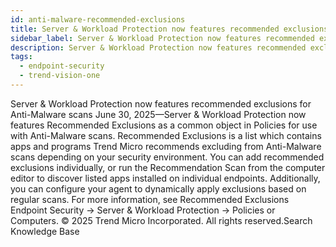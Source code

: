 ```yaml
---
id: anti-malware-recommended-exclusions
title: Server & Workload Protection now features recommended exclusions for Anti-Malware scans
sidebar_label: Server & Workload Protection now features recommended exclusions for Anti-Malware scans
description: Server & Workload Protection now features recommended exclusions for Anti-Malware scans
tags:
  - endpoint-security
  - trend-vision-one
---
```


 Server & Workload Protection now features recommended exclusions for Anti-Malware scans June 30, 2025—Server & Workload Protection now features Recommended Exclusions as a common object in Policies for use with Anti-Malware scans. Recommended Exclusions is a list which contains apps and programs Trend Micro recommends excluding from Anti-Malware scans depending on your security environment. You can add recommended exclusions individually, or run the Recommendation Scan from the computer editor to discover listed apps installed on individual endpoints. Additionally, you can configure your agent to dynamically apply exclusions based on regular scans. For more information, see Recommended Exclusions Endpoint Security → Server & Workload Protection → Policies or Computers. © 2025 Trend Micro Incorporated. All rights reserved.Search Knowledge Base